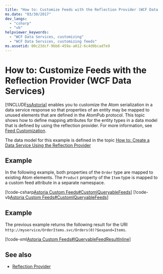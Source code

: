 ```yaml
---
title: "How to: Customize Feeds with the Reflection Provider (WCF Data Services)"
ms.date: "03/30/2017"
dev_langs: 
  - "csharp"
  - "vb"
helpviewer_keywords: 
  - "WCF Data Services, customizing"
  - "WCF Data Services, customizing feeds"
ms.assetid: 00c23dcf-9bb8-459a-a012-6c4d9bcad7e9
---
```

# How to: Customize Feeds with the Reflection Provider (WCF Data Services)
[!INCLUDE[ssAstoria](../../../../includes/ssastoria-md.md)] enables you to customize the Atom serialization in a data service response so that properties of an entity may be mapped to unused elements that are defined in the AtomPub protocol. This topic shows how to define mapping attributes for the entity types in a data model that is defined by using the reflection provider. For more information, see [Feed Customization](../../../../docs/framework/data/wcf/feed-customization-wcf-data-services.md).  
  
 The data model for this example is defined in the topic [How to: Create a Data Service Using the Reflection Provider](../../../../docs/framework/data/wcf/create-a-data-service-using-rp-wcf-data-services.md)  
  
## Example  
 In the following example, both properties of the `Order` type are mapped to existing Atom elements. The `Product` property of the `Item` type is mapped to a custom feed attribute in a separate namespace.  
  
 [!code-csharp[Astoria Custom Feeds#CustomIQueryableFeeds](../../../../samples/snippets/csharp/VS_Snippets_Misc/astoria_custom_feeds/cs/orderitems.svc.cs#customiqueryablefeeds)]
 [!code-vb[Astoria Custom Feeds#CustomIQueryableFeeds](../../../../samples/snippets/visualbasic/VS_Snippets_Misc/astoria_custom_feeds/vb/orderitems.svc.vb#customiqueryablefeeds)]  
  
## Example  
 The previous example returns the following result for the URI `http://myservice/OrderItems.svc/Orders(0)?$expand=Items`.  
  
 [!code-xml[Astoria Custom Feeds#IQueryableFeedResultInline](../../../../samples/snippets/xml/VS_Snippets_Misc/astoria_custom_feeds/xml/iqueryablefeedresultinline.xml#iqueryablefeedresultinline)]  
  
## See also

- [Reflection Provider](../../../../docs/framework/data/wcf/reflection-provider-wcf-data-services.md)
